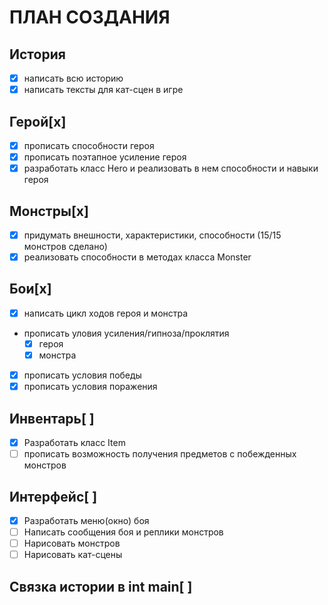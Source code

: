 # ПЛАН СОЗДАНИЯ
## История
  - [x] написать всю историю
  - [x] написать тексты для кат-сцен в игре
## Герой[x]
  - [x] прописать способности героя
  - [x] прописать поэтапное усиление героя
  - [x] разработать класс Hero и реализовать в нем способности и навыки героя
## Монстры[x]
  - [x] придумать внешности, характеристики, способности (15/15 монстров сделано)
  - [x] реализовать способности в методах класса Monster
## Бои[x]
  - [x] написать цикл ходов героя и монстра
  - прописать уловия усиления/гипноза/проклятия
    - [x] героя
    - [x] монстра
  - [x] прописать условия победы
  - [x] прописать условия поражения
## Инвентарь[ ]
  - [x] Разработать класс Item
  - [ ] прописать возможность получения предметов с побежденных монстров
## Интерфейс[ ]
  - [x] Разработать меню(окно) боя
  - [ ] Написать сообщения боя и реплики монстров
  - [ ] Нарисовать монстров
  - [ ] Нарисовать кат-сцены
## Связка истории в int main[ ]

